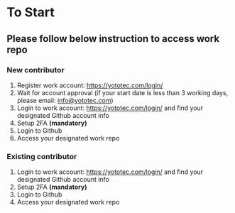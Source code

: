 # To Start

## Please follow below instruction to access work repo

### New contributor
  1. Register work account: https://yototec.com/login/
  2. Wait for account approval (if your start date is less than 3 working days, please email: info@yototec.com)
  3. Login to work account: https://yototec.com/login/ and find your designated Github account info
  4. Setup 2FA **(mandatory)**
  5. Login to Github
  6. Access your designated work repo

### Existing contributor
  1. Login to work account: https://yototec.com/login/ and find your designated Github account info
  2. Setup 2FA **(mandatory)**
  3. Login to Github
  4. Access your designated work repo
